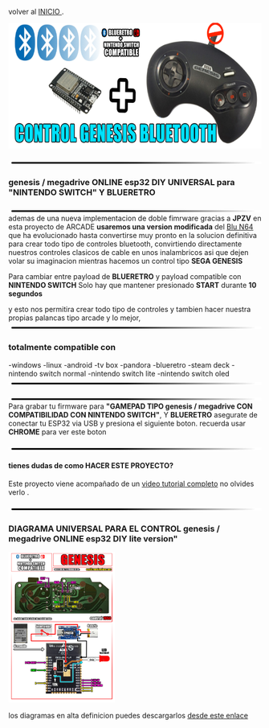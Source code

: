 
volver al [INICIO ](index.md).

<img src="imagenes/genesis.png"
height="250">


<img src="imagenes/line.png"
height="5">

### genesis / megadrive ONLINE esp32 DIY **UNIVERSAL** para **"NINTENDO SWITCH"** Y **BLUERETRO**


<img src="imagenes/line.png"
height="5">
ademas de una nueva implementacion de doble fimrware gracias a **JPZV** en esta proyecto de ARCADE **usaremos una version modificada** del [Blu N64](https://github.com/JPZV/BluN64-ESP32) que ha evolucionado hasta convertirse muy pronto en la solucion definitiva para crear todo tipo de controles bluetooth, convirtiendo directamente nuestros controles clasicos de cable en unos inalambricos asi que dejen volar su imaginacion mientras hacemos un control tipo **SEGA GENESIS**

Para cambiar entre payload de **BLUERETRO** y payload compatible con **NINTENDO SWITCH** Solo hay que mantener presionado **START** durante **10 segundos**

y esto nos permitira crear todo tipo de controles y tambien hacer nuestra propias palancas tipo arcade
y lo mejor, 
<img src="imagenes/line.png"
height="5">
### totalmente compatible con 

-windows
-linux
-android
-tv box
-pandora
-blueretro
-steam deck
-nintendo switch normal
-nintendo switch lite
-nintendo switch oled
<img src="imagenes/line.png"
height="5">

<img src="imagenes/line.png"
height="5">
Para grabar tu firmware para **"GAMEPAD TIPO genesis / megadrive  CON COMPATIBILIDAD CON NINTENDO SWITCH"**, Y **BLUERETRO** asegurate de conectar tu ESP32 via USB y presiona el siguiente boton. recuerda usar **CHROME** para ver este boton


<script type="module" src="install-button.js?module"></script>
<esp-web-install-button manifest="firmware/firmware_build/GENESIS-UNIVERSAL-JPZV/manifest.json"></esp-web-install-button>

<img src="imagenes/line.png"
height="5">

#### tienes dudas de como HACER ESTE PROYECTO?


Este proyecto viene acompañado de un [video tutorial completo](https://youtu.be/0EAzPLFuLt8) no olvides verlo .



<img src="imagenes/line.png"
height="5">

### DIAGRAMA UNIVERSAL PARA EL CONTROL genesis / megadrive ONLINE esp32 DIY lite version"

<img src="imagenes/diagrama-genesis-lite.jpg"
height="300">

los diagramas en alta definicion puedes descargarlos [desde este enlace](https://www.mundoyakara.com/2022/10/converit-control-bluetooth-sega-genesis.html)

